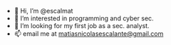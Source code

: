 - 👋 Hi, I’m @escalmat
- 👀 I’m interested in programming and cyber sec.
- 💞️ I’m looking for my first job as a sec. analyst.
- 📫 email me at matiasnicolasescalante@gmail.com

<!---
escalmat/escalmat is a ✨ special ✨ repository because its `README.md` (this file) appears on your GitHub profile.
You can click the Preview link to take a look at your changes.
--->
